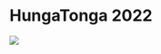 # HungaTonga 2022

![](https://github.com/Frankiwy/HungaTonga/blob/main/GOES_ABI/GOES17-W-CONTOUR-TONGA.gif)



